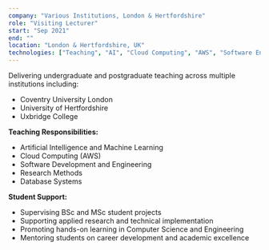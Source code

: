 ```yaml
---
company: "Various Institutions, London & Hertfordshire"
role: "Visiting Lecturer"
start: "Sep 2021"
end: ""
location: "London & Hertfordshire, UK"
technologies: ["Teaching", "AI", "Cloud Computing", "AWS", "Software Engineering", "Research Methods", "Databases"]
---
```


Delivering undergraduate and postgraduate teaching across multiple institutions including:
- Coventry University London
- University of Hertfordshire
- Uxbridge College

**Teaching Responsibilities:**
- Artificial Intelligence and Machine Learning
- Cloud Computing (AWS)
- Software Development and Engineering
- Research Methods
- Database Systems

**Student Support:**
- Supervising BSc and MSc student projects
- Supporting applied research and technical implementation
- Promoting hands-on learning in Computer Science and Engineering
- Mentoring students on career development and academic excellence

